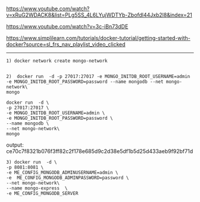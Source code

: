 https://www.youtube.com/watch?v=xRuG2WDACK8&list=PLg5SS_4L6LYujWDTYb-Zbofdl44Jxb2l8&index=21

https://www.youtube.com/watch?v=3c-iBn73dDE

https://www.simplilearn.com/tutorials/docker-tutorial/getting-started-with-docker?source=sl_frs_nav_playlist_video_clicked

****************************************************
    1) docker network create mongo-network


    2)  docker run  -d -p 27017:27017 -e MONGO_INITDB_ROOT_USERNAME=admin -e MONGO_INITDB_ROOT_PASSWORD=password --name mongodb --net mongo-network\
    mongo
    
    docker run  -d \ 
    -p 27017:27017 \
    -e MONGO_INITDB_ROOT_USERNAME=admin \
    -e MONGO_INITDB_ROOT_PASSWORD=password \
    --name mongodb \
    --net mongo-network\
    mongo

output:
ce70c7f8321b076f3ff82c2f178e685d9c2d38e5df1b5d25d433aeb9f92bf71d

    3) docker run  -d \ 
    -p 8081:8081 \
    -e ME_CONFIG_MONGODB_ADMINUSERNAME=admin \
    -e  ME_CONFIG_MONGODB_ADMINPASSWORD=password \
    --net mongo-network\
    --name mongo-express  \
    -e ME_CONFIG_MONGODB_SERVER 